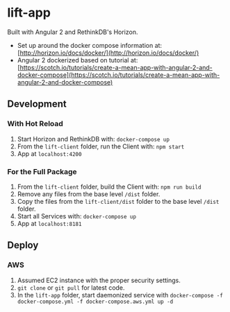 # lift-app

Built with Angular 2 and RethinkDB's Horizon.

- Set up around the docker compose information at: [http://horizon.io/docs/docker/](http://horizon.io/docs/docker/)
- Angular 2 dockerized based on tutorial at: [https://scotch.io/tutorials/create-a-mean-app-with-angular-2-and-docker-compose](https://scotch.io/tutorials/create-a-mean-app-with-angular-2-and-docker-compose)

## Development

### With Hot Reload

1. Start Horizon and RethinkDB with: `docker-compose up`
2. From the <code>lift-client</code> folder, run the Client with: `npm start`
3. App at `localhost:4200`

### For the Full Package

1. From the <code>lift-client</code> folder, build the Client with: `npm run build`
2. Remove any files from the base level <code>/dist</code> folder.
3. Copy the files from the <code>lift-client/dist</code> folder to the base level <code>/dist</code> folder.
4. Start all Services with: `docker-compose up`
5. App at `localhost:8181`

## Deploy

### AWS

1. Assumed EC2 instance with the proper security settings.
2. `git clone` or `git pull` for latest code.
3. In the `lift-app` folder, start daemonized service with `docker-compose -f docker-compose.yml -f docker-compose.aws.yml up -d`
